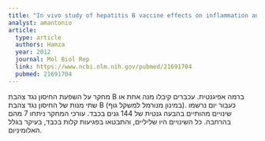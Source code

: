 ```yaml
---
title: "In vivo study of hepatitis B vaccine effects on inflammation and metabolism gene expression"
analyst: amantonio
article:
  type: article
  authors: Hamza
  year: 2012
  journal: Mol Biol Rep
  link: https://www.ncbi.nlm.nih.gov/pubmed/21691704
  pubmed: 21691704
---
```


מחקר על השפעת החיסון נגד צהבת B ברמה אפיגנטית.
עכברים קיבלו מנה אחת או שתי מנות של החיסון נגד צהבת B (במינון מנורמל למשקל גוף). כעבור יום נרשמו שינויים מהותיים בהבעה גנטית של 144 גנים בכבד. עורכי המחקר ניתחו 7 מהם בהרחבה. כל השינויים היו שליליים, והתבטאו בפגיעות קלות בכבד, בעיקר בגלל האלומיניום.
